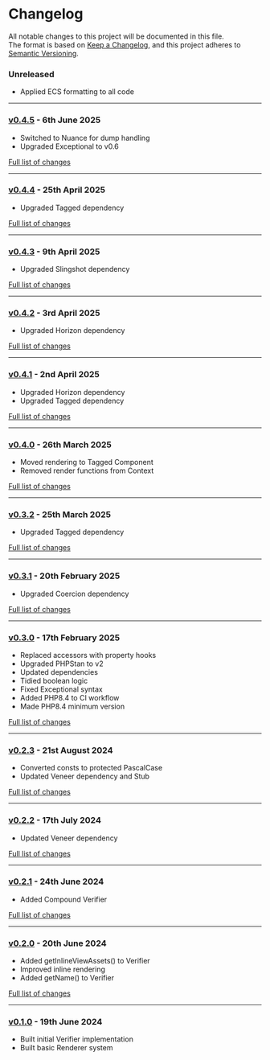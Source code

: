# Changelog

All notable changes to this project will be documented in this file.<br>
The format is based on [Keep a Changelog](https://keepachangelog.com/en/1.0.0/),
and this project adheres to [Semantic Versioning](https://semver.org/spec/v2.0.0.html).

### Unreleased
- Applied ECS formatting to all code

---

### [v0.4.5](https://github.com/decodelabs/scrutiny/commits/v0.4.5) - 6th June 2025

- Switched to Nuance for dump handling
- Upgraded Exceptional to v0.6

[Full list of changes](https://github.com/decodelabs/scrutiny/compare/v0.4.4...v0.4.5)

---

### [v0.4.4](https://github.com/decodelabs/scrutiny/commits/v0.4.4) - 25th April 2025

- Upgraded Tagged dependency

[Full list of changes](https://github.com/decodelabs/scrutiny/compare/v0.4.3...v0.4.4)

---

### [v0.4.3](https://github.com/decodelabs/scrutiny/commits/v0.4.3) - 9th April 2025

- Upgraded Slingshot dependency

[Full list of changes](https://github.com/decodelabs/scrutiny/compare/v0.4.2...v0.4.3)

---

### [v0.4.2](https://github.com/decodelabs/scrutiny/commits/v0.4.2) - 3rd April 2025

- Upgraded Horizon dependency

[Full list of changes](https://github.com/decodelabs/scrutiny/compare/v0.4.1...v0.4.2)

---

### [v0.4.1](https://github.com/decodelabs/scrutiny/commits/v0.4.1) - 2nd April 2025

- Upgraded Horizon dependency
- Upgraded Tagged dependency

[Full list of changes](https://github.com/decodelabs/scrutiny/compare/v0.4.0...v0.4.1)

---

### [v0.4.0](https://github.com/decodelabs/scrutiny/commits/v0.4.0) - 26th March 2025

- Moved rendering to Tagged Component
- Removed render functions from Context

[Full list of changes](https://github.com/decodelabs/scrutiny/compare/v0.3.2...v0.4.0)

---

### [v0.3.2](https://github.com/decodelabs/scrutiny/commits/v0.3.2) - 25th March 2025

- Upgraded Tagged dependency

[Full list of changes](https://github.com/decodelabs/scrutiny/compare/v0.3.1...v0.3.2)

---

### [v0.3.1](https://github.com/decodelabs/scrutiny/commits/v0.3.1) - 20th February 2025

- Upgraded Coercion dependency

[Full list of changes](https://github.com/decodelabs/scrutiny/compare/v0.3.0...v0.3.1)

---

### [v0.3.0](https://github.com/decodelabs/scrutiny/commits/v0.3.0) - 17th February 2025

- Replaced accessors with property hooks
- Upgraded PHPStan to v2
- Updated dependencies
- Tidied boolean logic
- Fixed Exceptional syntax
- Added PHP8.4 to CI workflow
- Made PHP8.4 minimum version

[Full list of changes](https://github.com/decodelabs/scrutiny/compare/v0.2.3...v0.3.0)

---

### [v0.2.3](https://github.com/decodelabs/scrutiny/commits/v0.2.3) - 21st August 2024

- Converted consts to protected PascalCase
- Updated Veneer dependency and Stub

[Full list of changes](https://github.com/decodelabs/scrutiny/compare/v0.2.2...v0.2.3)

---

### [v0.2.2](https://github.com/decodelabs/scrutiny/commits/v0.2.2) - 17th July 2024

- Updated Veneer dependency

[Full list of changes](https://github.com/decodelabs/scrutiny/compare/v0.2.1...v0.2.2)

---

### [v0.2.1](https://github.com/decodelabs/scrutiny/commits/v0.2.1) - 24th June 2024

- Added Compound Verifier

[Full list of changes](https://github.com/decodelabs/scrutiny/compare/v0.2.0...v0.2.1)

---

### [v0.2.0](https://github.com/decodelabs/scrutiny/commits/v0.2.0) - 20th June 2024

- Added getInlineViewAssets() to Verifier
- Improved inline rendering
- Added getName() to Verifier

[Full list of changes](https://github.com/decodelabs/scrutiny/compare/v0.1.0...v0.2.0)

---

### [v0.1.0](https://github.com/decodelabs/scrutiny/commits/v0.1.0) - 19th June 2024

- Built initial Verifier implementation
- Built basic Renderer system
